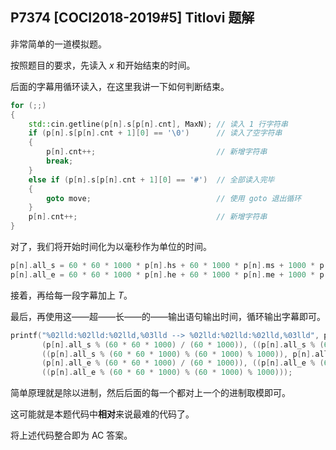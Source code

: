 ## P7374 [COCI2018-2019#5] Titlovi 题解

非常简单的一道模拟题。

按照题目的要求，先读入 $x$ 和开始结束的时间。

后面的字幕用循环读入，在这里我讲一下如何判断结束。

```cpp
for (;;)
{
    std::cin.getline(p[n].s[p[n].cnt], MaxN); // 读入 1 行字符串
    if (p[n].s[p[n].cnt + 1][0] == '\0')      // 读入了空字符串
    {
        p[n].cnt++;                           // 新增字符串
        break;
    }
    else if (p[n].s[p[n].cnt + 1][0] == '#')  // 全部读入完毕
    {
        goto move;                            // 使用 goto 退出循环
    }
    p[n].cnt++;                               // 新增字符串
}
```

对了，我们将开始时间化为以毫秒作为单位的时间。

```cpp
p[n].all_s = 60 * 60 * 1000 * p[n].hs + 60 * 1000 * p[n].ms + 1000 * p[n].ss + p[n].ts;
p[n].all_e = 60 * 60 * 1000 * p[n].he + 60 * 1000 * p[n].me + 1000 * p[n].se + p[n].te;
```

接着，再给每一段字幕加上 $T$。

最后，再使用这——超——长——的——输出语句输出时间，循环输出字幕即可。

```cpp
printf("%02lld:%02lld:%02lld,%03lld --> %02lld:%02lld:%02lld,%03lld", p[n].all_s / (60 * 60 * 1000),
       (p[n].all_s % (60 * 60 * 1000) / (60 * 1000)), ((p[n].all_s % (60 * 60 * 1000) % (60 * 1000) / 1000)),
       ((p[n].all_s % (60 * 60 * 1000) % (60 * 1000) % 1000)), p[n].all_e / (60 * 60 * 1000),
       (p[n].all_e % (60 * 60 * 1000) / (60 * 1000)), ((p[n].all_e % (60 * 60 * 1000) % (60 * 1000) / 1000)),
       ((p[n].all_e % (60 * 60 * 1000) % (60 * 1000) % 1000)));
```

简单原理就是除以进制，然后后面的每一个都对上一个的进制取模即可。

这可能就是本题代码中**相对**来说最难的代码了。

将上述代码整合即为 AC 答案。
